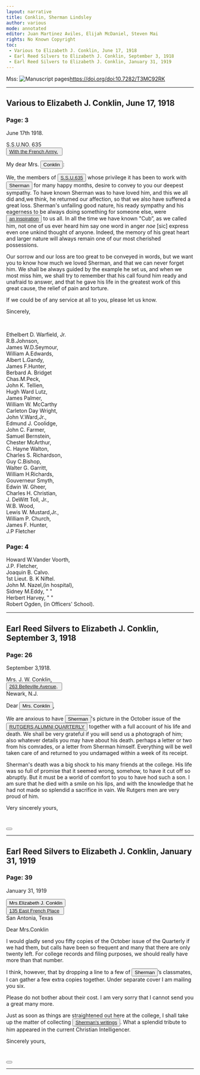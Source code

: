```yaml
---
layout: narrative
title: Conklin, Sherman Lindsley
author: various
mode: annotated
editor: Juan Martinez Aviles, Elijah McDaniel, Steven Mai
rights: No Known Copyright
toc: 
 - Various to Elizabeth J. Conklin, June 17, 1918
 - Earl Reed Silvers to Elizabeth J. Conklin, September 3, 1918
 - Earl Reed Silvers to Elizabeth J. Conklin, January 31, 1919
---
```


Mss: <a href="https://doi.org/doi:10.7282/T3MC92RK" target="_blank"><img src="../../assets/photo-icon.png" alt="Manuscript pages" style="display:inline-block; margin-bottom:-3px;">https://doi.org/doi:10.7282/T3MC92RK</a>
* * *
## Various to Elizabeth J. Conklin, June 17, 1918


### Page: 3


<p class="right">June 17th 1918.</p>
S.S.U.NO. 635<br><button data-balloon-pos="up" data-balloon-length="large" data-balloon="Montgobert, France"><a href='https://tools.wmflabs.org/geohack/geohack.php?params=49_18_28_N_3_8_57_E'>With
                        the French Army.</a> </button><br>
<p class="left">My dear Mrs. <button data-balloon-pos="up" data-balloon-length="large" data-balloon="Lindsley, Elizabeth Jane | Born: 1852. Died: 19--.
Mother.">Conklin</button>:</p>

We, the members of <button data-balloon-pos="up" data-balloon-length="large" data-balloon="SSU 635 had formerly been called Section 17. They were stationed in Paris prior to April 1917, and became Section 635 in November 1917. | From: History of the American Field Service in France"> <a href="http://net.lib.byu.edu/estu/wwi/memoir/AFShist/AFS3i.htm">S.S.U.635</a> </button> whose privilege it has been to work with <button data-balloon-pos="up" data-balloon-length="large" data-balloon="Conklin, Sherman L. | Born: 1894. Died: 1918.
Private, Ambulence Corps.">Sherman</button> for many happy months, desire to convey to you our deepest sympathy. To have known Sherman was to have loved him, and this we all did and,we think, he returned our affection, so that we also have suffered a great loss. Sherman's unfailing good nature, his ready sympathy and his eagerness to be always doing something for someone else, were <button data-balloon-pos="up" data-balloon-length="large" data-balloon="'In January 1918, he was awarded the Croix de Guerre for saving the life of a comrade whose clothing had been set on fire by an explosion of gasoline. He himself was so badly burned that he was confined to the hospital for two months. Immediately after his release, he returned to duty, performing brave and splendid service until he met his death at the village of Montgobert.' | From: Silvers, E. R. Obituaries
                            and Memorials."> <a href="https://doi.org/doi:10.7282/T34M97D7">an inspiration</a> </button> to us all. In all the time we have known "Cub”, as we called him, not one of us ever heard him say one word in anger _noe_ [sic] express even one unkind thought of anyone. Indeed, the memory of his great heart and larger nature will always remain one of our most cherished possessions.

Our sorrow and our loss are too great to be conveyed in words, but we want you to know how much we loved Sherman, and that we can never forget him. We shall be always guided by the example he set us, and when we most miss him, we shall try to remember that his call found him ready and unafraid to answer, and that he gave his life in the greatest work of this great cause, the relief of pain and torture.

If we could be of any service at all to you, please let us know.

<p class="indent-1"> Sincerely,</p>
<br>
<p class="indent-2">
Ethelbert D. Warfield, Jr.<br>
R.B.Johnson,<br>
James W.D.Seymour,<br>
William A.Edwards,<br>
Albert L.Gandy,<br>
James F.Hunter,<br>
Berbard A. Bridget<br>
Chas.M.Peck,<br>
John K. Tellien,<br>
Hugh Ward Lutz,<br>
James Palmer,<br>
William W. McCarthy<br>
Carleton Day Wright,<br>
John V.Ward,Jr.,<br>
Edmund J. Coolidge,<br>
John C. Farmer,<br>
Samuel Bernstein,<br>
Chester McArthur,<br>
C. Hayne Walton,<br>
Charles S. Richardson,<br>
Guy C.Bishop,<br>
Walter G. Garritt,<br>
William H.Richards,<br>
Gouverneur Smyth,<br>
Edwin W. Gheer,<br>
Charles H. Christian,<br>
J. DeWitt Toll, Jr.,<br>
W.B. Wood,<br>
Lewis W. Mustard,Jr.,<br>
William P. Church,<br>
James F. Hunter,<br>
J.P Fletcher</p>

### Page: 4

<p class="indent-2">Howard W.Vander Voorth,<br>
J.P. Fletcher,<br>
Joaquin B. Calvo.<br>
1st Lieut. B. K Niftel.<br>
John M. Nazel,(in hospital),<br>
Sidney M.Eddy, " "<br>
Herbert Harvey, " "<br>
Robert Ogden, (in Officers' School).<br></p>

* * * 

## Earl Reed Silvers to Elizabeth J. Conklin, September 3, 1918


### Page: 26


<p class="right">September 3,1918.</p>
Mrs. J. W. Conklin,<br><button data-balloon-pos="up" data-balloon-length="large" data-balloon="Newark, N.J."><a href='https://tools.wmflabs.org/geohack/geohack.php?params=40_43_11_N_74_10_12_W'>263 Belleville Avenue,</a> </button><br>Newark, N.J.<br>
<p class="left">Dear <button data-balloon-pos="up" data-balloon-length="large" data-balloon="Conklin, Elizabeth | Born: 1852. Died: 19--.
Mother.">Mrs. Conklin</button>,</p>

 We are anxious to have <button data-balloon-pos="up" data-balloon-length="large" data-balloon="Conklin, Sherman | Born: 1894. Died: 1918.
Private.">Sherman</button>'s picture in the October issue of the <button data-balloon-pos="up" data-balloon-length="large" data-balloon="The first incarnation of what is now the Rutgers Magazine  | From: Rutgers University Libraries"> <a href="https://www.libraries.rutgers.edu/alumni/rutgers_magazine">RUTGERS ALUMNI QUARTERLY</a> </button> together with a full account of his life and death. We shall be very grateful if you will send us a photograph of him; also whatever details you may have about his death. perhaps a letter or two from his comrades, or a letter from Sherman himself. Everything will be well taken care of and returned to you undamaged within a week of its receipt. 

 Sherman's death was a big shock to his many friends at the college. His life was so full of promise that it seemed wrong, somehow, to have it cut off so abruptly. But it must be a world of comfort to you to have hod such a son. I am sure that he died with a smile on his lips, and with the knowledge that he had not made so splendid a sacrifice in vain. We Rutgers men are very proud of him. 

<p class="indent-1">Very sincerely yours,</p>
<br>
<p class="indent-2"><button data-balloon-pos="up" data-balloon-length="large" data-balloon="Silvers, Earl Reed | Born: 1891. Died: 1948.
Director, War Service Bureau."></button></p>

* * * 

## Earl Reed Silvers to Elizabeth J. Conklin, January 31, 1919


### Page: 39


<p class="right">January 31, 1919</p>
<button data-balloon-pos="up" data-balloon-length="large" data-balloon="Lindsley, Elizabeth Jane | Born: 1852. Died: 19--.
Mother.">Mrs.Elizabeth J. Conklin</button><br><button data-balloon-pos="up" data-balloon-length="large" data-balloon="San Antonio, Texas"><a href='https://tools.wmflabs.org/geohack/geohack.php?params=29_27_0_N_98_29_35_W'>135 East French Place</a> </button><br>San Antonia, Texas<br>
<p class="left">Dear Mrs.Conklin</p>

I would gladly send you fifty copies of the October issue of the Quarterly if we had them, but calls have been so frequent and many that there are only twenty left. For college records and filing purposes, we should really have more than that number. 

I think, however, that by dropping a line to a few of <button data-balloon-pos="up" data-balloon-length="large" data-balloon="Conklin, Sherman L. | Born: 1894. Died: 1918.
Private, Ambulence Corps.">Sherman</button>’s classmates, I can gather a few extra copies together. Under separate cover I am mailing you six.

Please do not bother about their cost. I am very sorry that I cannot send you a great many more.

Just as soon as things are straightened out here at the college, I shall take up the matter of collecting <button data-balloon-pos="up" data-balloon-length="large" data-balloon="Conklin wrote poetry and prose for the Field Service Bulletin (published by the American Field Service in Paris). While a student of Rutgers College, he served as an associate editor of the Targum. | From: Daily Home News, Thursday,
                            July 11, 1918"> <a href="https://doi.org/doi:10.7282/T34M97D7">Sherman's writings</a> </button>. What a splendid tribute to him appeared in the current Christian Intelligencer.

<p class="indent-1">Sincerely yours,</p>
<br>
<p class="indent-2"><button data-balloon-pos="up" data-balloon-length="large" data-balloon="Silvers, Earl Reed | Born: 1891. Died: 1948.
Director, War Service Bureau."></button></p>

* * * 
